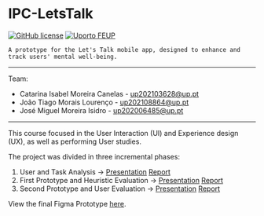 # IPC-LetsTalk
[![GitHub license](https://img.shields.io/github/license/microsoft/ML-For-Beginners.svg)](LICENSE)
[![Uporto FEUP](https://img.shields.io/badge/UPorto-FEUP-brown)](https://fe.up.pt)

`A prototype for the Let's Talk mobile app, designed to enhance and track users' mental well-being.`

---
Team:
- Catarina Isabel Moreira Canelas - up202103628@up.pt
- João Tiago Morais Lourenço - up202108864@up.pt
- José Miguel Moreira Isidro - up202006485@up.pt
---

This course focused in the User Interaction (UI) and Experience design (UX), as well as performing User studies.

The project was divided in three incremental phases:
1. User and Task Analysis -> [Presentation](phase1/ipc-phase1-T09-G4-LetsTalk-presentation.pdf) [Report](phase1/ipc-phase1-T09-G4-LetsTalk-report.pdf)
2. First Prototype and Heuristic Evaluation -> [Presentation](phase2/ipc-phase2-T09-G4-LetsTalk-presentation.pdf) [Report](phase2/ipc-phase2-T09-G4-LetsTalk-report.pdf)
3. Second Prototype and User Evaluation -> [Presentation](phase3/ipc-phase3-T09-G4-LetsTalk-presentation.pdf) [Report](phase3/ipc-phase3-T09-G4-LetsTalk-report.pdf)

View the final Figma Prototype [here](https://www.figma.com/proto/SiLxeSi9Kf7npAZHBuv60A/IPC---Let's-Talk-Prototype?type=design&node-id=1-871&t=BNK6f6ZpRqrrNjMo-0&scaling=scale-down&page-id=0%3A1&starting-point-node-id=1%3A831).